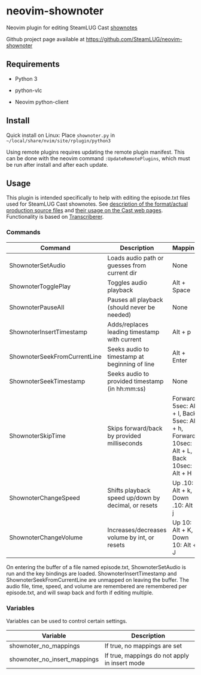 # neovim-shownoter

Neovim plugin for editing SteamLUG Cast [shownotes](https://github.com/SteamLUG/steamlugcast-shownotes)

Github project page available at https://github.com/SteamLUG/neovim-shownoter

## Requirements

* Python 3

* python-vlc

* Neovim python-client

## Install

Quick install on Linux: Place `shownoter.py` in `~/local/share/nvim/site/rplugin/python3`

Using remote plugins requires updating the remote plugin manifest. This can be done with the neovim command `:UpdateRemotePlugins`, which must be run after install and after each update.

## Usage

This plugin is intended specifically to help with editing the episode.txt files used for SteamLUG Cast shownotes. See [description of the format/actual production source files](https://github.com/SteamLUG/steamlugcast-shownotes) and [their usage on the Cast web pages](https://steamlug.org/cast). Functionality is based on [Transcriberer](https://github.com/SteamLUG/transcriberer).

### Commands

| Command                      | Description                                         | Mapping       |
| ---------------------------- | --------------------------------------------------- | ------------- |
| ShownoterSetAudio            | Loads audio path or guesses from current dir        | None          |
| ShownoterTogglePlay          | Toggles audio playback                              | Alt + Space   |
| ShownoterPauseAll            | Pauses all playback (should never be needed)        | None          |
| ShownoterInsertTimestamp     | Adds/replaces leading timestamp with current        | Alt + p       |
| ShownoterSeekFromCurrentLine | Seeks audio to timestamp at beginning of line       | Alt + Enter   |
| ShownoterSeekTimestamp       | Seeks audio to provided timestamp (in hh:mm:ss)     | None          |
| ShownoterSkipTime            | Skips forward/back by provided milliseconds         | Forward 5sec: Alt + l, Back 5sec: Alt + h, Forward 10sec: Alt + L, Back 10sec: Alt + H |
| ShownoterChangeSpeed         | Shifts playback speed up/down by decimal, or resets | Up .10: Alt + k, Down .10: Alt + j |
| ShownoterChangeVolume        | Increases/decreases volume by int, or resets        | Up 10: Alt + K, Down 10: Alt + J  |

On entering the buffer of a file named episode.txt, ShownoterSetAudio is run and the key bindings are loaded. ShownoterInsertTimestamp and ShownoterSeekFromCurrentLine are unmapped on leaving the buffer. The audio file, time, speed, and volume are remembered are remembered per episode.txt, and will swap back and forth if editing multiple.

### Variables

Variables can be used to control certain settings.

| Variable                     | Description                                   |
| ---------------------------- | --------------------------------------------- |
| shownoter_no_mappings        | If true, no mappings are set                  |
| shownoter_no_insert_mappings | If true, mappings do not apply in insert mode |
